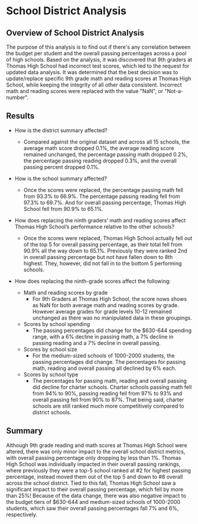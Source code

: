 # School District Analysis

## Overview of School District Analysis

The purpose of this analysis is to find out if there's any correlation between the budget per student and the overall passing percentages across a pool of high schools.  Based on the analysis, it was discovered that 9th graders at Thomas High School had incorrect test scores, which led to the request for updated data analysis.  It was determined that the best decision was to update/replace specific 9th grade math and reading scores at Thomas High School, while keeping the integrity of all other data consistent.  Incorrect math and reading scores were replaced with the value "NaN", or "Not-a-number".  

## Results

- How is the district summary affected?
  - Compared against the original dataset and across all 15 schools, the average math score dropped 0.1%, the average reading score remained unchanged, the percentage passing math dropped 0.2%, the percentage passing reading dropped 0.3%, and the overall passing percent dropped 0.1%.

- How is the school summary affected?
  - Once the scores were replaced, the percentage passing math fell from 93.3% to 66.9%.  The percentage passing reading fell from 97.3% to 69.7%.  And for overall passing percentage, Thomas High School fell from 90.9% to 65.1%.

- How does replacing the ninth graders’ math and reading scores affect Thomas High School’s performance relative to the other schools?
  - Once the scores were replaced, Thomas High School actually fell out of the top 5 for overall passing percentage, as their total fell from 90.9% all the way down to 65.1%.  Previously they were ranked 2nd in overall passing percentage but not have fallen down to 8th highest.  They, however, did not fall in to the bottom 5 performing schools.

- How does replacing the ninth-grade scores affect the following:
  - Math and reading scores by grade
    - For 9th Graders at Thomas High School, the score nows shows as NaN for both average math and reading scores by grade.  However average grades for grade levels 10-12 remained unchanged as there was no manipulated data in these groupings.
  - Scores by school spending
    - The passing percentages did change for the $630-644 spending range, with a 6% decline in passing math, a 7% decline in passing reading and a 7% decline in overall passing.
  - Scores by school size
    - For the medium-sized schools of 1000-2000 students, the passing percentages did change.  The percentages for passing math, reading and overall passing all declined by 6% each.
  - Scores by school type
    - The percentages for passing math, reading and overall passing did decline for charter schools.  Charter schools passing math fell from 94% to 90%, passing reading fell from 97% to 93% and overall passing fell from 90% to 87%.  That being said, charter schools are still ranked much more competitively compared to district schools.

## Summary
Although 9th grade reading and math scores at Thomas High School were altered, there was only minor impact to the overall school district metrics, with overall passing percentage only dropping by less than 1%.  Thomas High School was individually impacted in their overall passing rankings, where previously they were a top-5 school ranked at #2 for highest passing percentage, instead moved them out of the top 5 and down to #8 overall across the school district.  Tied to this fall, Thomas High School saw a significant impact to their overall passing percentage, which fell by more than 25%!  Because of the data change, there was also negative impact to the budget tiers of $630-644 and medium-sized schools of 1000-2000 students, which saw their overall passing percentages fall 7% and 6%, respectively.
